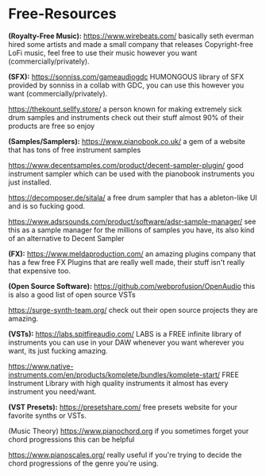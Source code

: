 # Free-Resources
**(Royalty-Free Music):** 
https://www.wirebeats.com/ basically seth everman hired some artists and made a small company that releases Copyright-free LoFi music, feel free to use their music however you want (commercially/privately).

**(SFX):**
https://sonniss.com/gameaudiogdc HUMONGOUS library of SFX provided by sonniss in a collab with GDC, you can use this however you want (commercially/privately).

https://thekount.sellfy.store/ a person known for making extremely sick drum samples and instruments check out their stuff almost 90% of their products are free so enjoy 


**(Samples/Samplers):**
https://www.pianobook.co.uk/ a gem of a website that has tons of free instrument samples

https://www.decentsamples.com/product/decent-sampler-plugin/ good instrument sampler which can be used with the pianobook instruments you just installed.

https://decomposer.de/sitala/ a free drum sampler that has a ableton-like UI and is so fucking good.
 
https://www.adsrsounds.com/product/software/adsr-sample-manager/ see this as a sample manager for the millions of samples you have, its also kind of an alternative to Decent Sampler

**(FX):** 
https://www.meldaproduction.com/ an amazing plugins company that has a few free FX Plugins that are really well made, their stuff isn't really that expensive too.

**(Open Source Software):** https://github.com/webprofusion/OpenAudio this is also a good list of open source VSTs 

https://surge-synth-team.org/ check out their open source projects they are amazing.

**(VSTs):**
https://labs.spitfireaudio.com/ LABS is a FREE infinite library of instruments you can use in your DAW whenever you want wherever you want, its just fucking amazing.

https://www.native-instruments.com/en/products/komplete/bundles/komplete-start/ FREE Instrument Library with high quality instruments it almost has every instrument you need/want. 

**(VST Presets):**
https://presetshare.com/ free presets website for your favorite synths or VSTs.

(Music Theory)
https://www.pianochord.org if you sometimes forget your chord progressions this can be helpful

https://www.pianoscales.org/ really useful if you're trying to decide the chord progressions of the genre you're using. 

